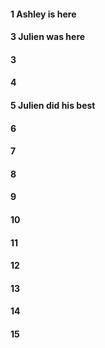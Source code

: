 #### 1 Ashley is here 

#### 3 Julien was here 
#### 3
#### 4
#### 5 Julien did his best
#### 6
#### 7
#### 8
#### 9
#### 10
#### 11
#### 12
#### 13
#### 14
#### 15
